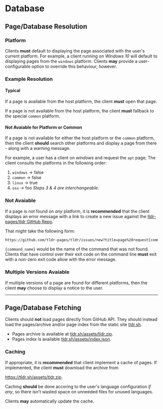 # Database

## Page/Database Resolution

### Platform

Clients **must** default to displaying the page associated with the user's current platform.
For example, a client running on *Windows 10* will default to displaying pages from the `windows` platform.
Clients **may** provide a user-configurable option to override this behaviour, however.

### Example Resolution

#### Typical

If a page is available from the host platform,
the client **must** open that page.

If a page is not available from the host platform,
the client **must** fallback to the special `common` platform.

#### Not Avaiable for Platform or Common

If a page is not available for either the host platform or the `common` platform,
then the client **should** search other platforms and display a page from there - along with a warning message.

For example, a user has a client on *windows* and request the `apt` page;
The client consults the platforms in the following order:

1. `windows` -> false
2. `common` -> false
3. `linux` -> true
4. `osx` -> foo
*Steps 3 & 4 are interchangeable.*

<!--
| platform | found |
| --- | --- |
| `windows` | false |
| `common` | false |
| `linux` | true |
| `osx` | foo |
-->

### Not Avaiable <!-- Anywhere -->

If a page is not found on *any* platform,
it is **recommended** that the client displays an error message
with a link to create a new issue against the [tldr-pages/tldr GitHub Repo](https://github.com/tldr-pages/tldr).

That might take the following form:

```html
https://github.com/tldr-pages/tldr/issues/new?title=page%20request{command_name}
```

`{command_name}` would be the name of the command that was not found.
Clients that have control over their exit code on the command line **must** exit with a non-zero exit code allow with the error message.

### Multiple Versions Avaiable

If multiple versions of a page are found for different platforms,
then the client **may** choose to display a notice to the user.

---

## Page/Database Fetching

Clients should **not** load pages directly from GitHub API.
They should instead load the pages/archive and/or page index from the static site [tldr.sh](https://tldr.sh).

- Pages archive is available at [tldr.sh/assets/tldr.zip](https://tldr.sh/assets/tldr.zip).
- Pages index is available  [tldr.sh/assets/index.json](https://tldr.sh/assets/index.json).

### Caching

If appropriate, it is **recommended** that client implement a cache of pages.
If implemented, the client **must** download the archive from
<!-- either <https://raw.githubusercontent.com/tldr-pages/tldr-pages.github.io/main/assets/tldr.zip> or -->
<https://tldr.sh/assets/tldr.zip>.

Caching **should** be done accoring to the user's language configuration *if any*, so there isn't wasted space on unneeded files for unused languages.

Clients **may** automatically update the cache.
